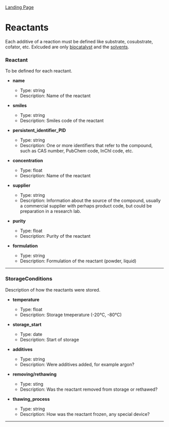 [Landing Page](/Readme.md)
# Reactants

Each additive of a reaction must be defined like substrate, cosubstrate, cofator, etc. Exlcuded are only [biocatalyst](https://github.com/StephanM87/Strenda-biocatalysis/blob/main/ModelExamples/Biocatalyst/Readme.md) and the [solvents](https://github.com/StephanM87/Strenda-biocatalysis/tree/main/ModelExamples/Reaction_conditions).

### Reactant

To be defined for each reactant.

- __name__
  - Type: string
  - Description: Name of the reactant

- __smiles__
  - Type: string
  - Description: Smiles code of the reactant

- __persistent_identifier_PID__
  - Type: string
  - Description: One or more identifiers that refer to the compound, such as CAS number, PubChem code, InChI code, etc.

- __concentration__
  - Type: float
  - Description: Name of the reactant

- __supplier__
  - Type: string
  - Description: Information about the source of the compound, usually a commercial supplier with perhaps product code, but could be preparation in a research lab.

- __purity__
  - Type: float
  - Description: Purity of the reactant

- __formulation__
  - Type: string
  - Description: Formulation of the reactant (powder, liquid)

<hr>

### StorageConditions

Description of how the reactants were stored.

- __temperature__
  - Type: float
  - Description: Storage tmeperature (-20°C, -80°C)

- __storage_start__
  - Type: date
  - Description: Start of storage

- __additives__
  - Type: string
  - Description: Were additives added, for example argon?

- __removing/rethawing__
  - Type: sting
  - Description: Was the reactant removed from storage or rethawed?

- __thawing_process__
  - Type: string
  - Description: How was the reactant frozen, any special device?
 
<hr>
